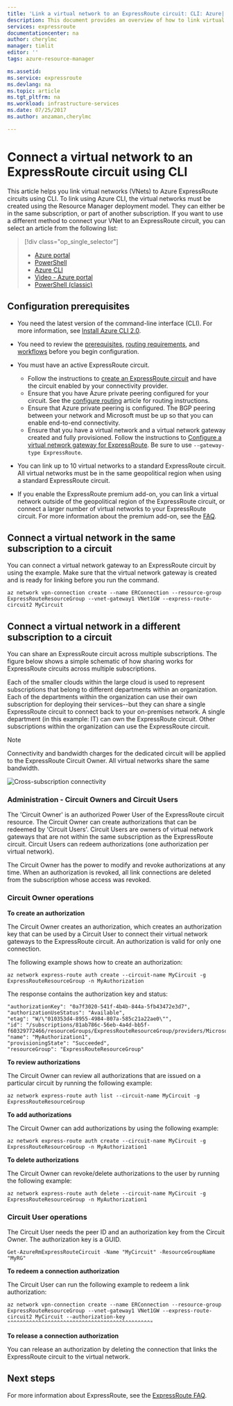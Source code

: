 ```yaml
---
title: 'Link a virtual network to an ExpressRoute circuit: CLI: Azure| Microsoft Docs'
description: This document provides an overview of how to link virtual networks (VNets) to ExpressRoute circuits by using the Resource Manager deployment model and CLI.
services: expressroute
documentationcenter: na
author: cherylmc
manager: timlit
editor: ''
tags: azure-resource-manager

ms.assetid:
ms.service: expressroute
ms.devlang: na
ms.topic: article
ms.tgt_pltfrm: na
ms.workload: infrastructure-services
ms.date: 07/25/2017
ms.author: anzaman,cherylmc

---
```

# Connect a virtual network to an ExpressRoute circuit using CLI

This article helps you link virtual networks (VNets) to Azure ExpressRoute circuits using CLI. To link using Azure CLI, the virtual networks must be created using the Resource Manager deployment model. They can either be in the same subscription, or part of another subscription. If you want to use a different method to connect your VNet to an ExpressRoute circuit, you can select an article from the following list:

> [!div class="op_single_selector"]
> * [Azure portal](expressroute-howto-linkvnet-portal-resource-manager.md)
> * [PowerShell](expressroute-howto-linkvnet-arm.md)
> * [Azure CLI](howto-linkvnet-cli.md)
> * [Video - Azure portal](http://azure.microsoft.com/documentation/videos/azure-expressroute-how-to-create-a-connection-between-your-vpn-gateway-and-expressroute-circuit)
> * [PowerShell (classic)](expressroute-howto-linkvnet-classic.md)
> 

## Configuration prerequisites

* You need the latest version of the command-line interface (CLI). For more information, see [Install Azure CLI 2.0](https://docs.microsoft.com/en-us/cli/azure/install-azure-cli).
* You need to review the [prerequisites](expressroute-prerequisites.md), [routing requirements](expressroute-routing.md), and [workflows](expressroute-workflows.md) before you begin configuration.
* You must have an active ExpressRoute circuit. 
  * Follow the instructions to [create an ExpressRoute circuit](howto-circuit-cli.md) and have the circuit enabled by your connectivity provider. 
  * Ensure that you have Azure private peering configured for your circuit. See the [configure routing](howto-routing-cli.md) article for routing instructions. 
  * Ensure that Azure private peering is configured. The BGP peering between your network and Microsoft must be up so that you can enable end-to-end connectivity.
  * Ensure that you have a virtual network and a virtual network gateway created and fully provisioned. Follow the instructions to [Configure a virtual network gateway for ExpressRoute](https://docs.microsoft.com/en-us/azure/vpn-gateway/vpn-gateway-howto-site-to-site-resource-manager-cli). Be sure to use `--gateway-type ExpressRoute`.

* You can link up to 10 virtual networks to a standard ExpressRoute circuit. All virtual networks must be in the same geopolitical region when using a standard ExpressRoute circuit. 

* If you enable the ExpressRoute premium add-on, you can link a virtual network outside of the geopolitical region of the ExpressRoute circuit, or connect a larger number of virtual networks to your ExpressRoute circuit. For more information about the premium add-on, see the [FAQ](expressroute-faqs.md).

## Connect a virtual network in the same subscription to a circuit

You can connect a virtual network gateway to an ExpressRoute circuit by using the example. Make sure that the virtual network gateway is created and is ready for linking before you run the command.

```azurecli
az network vpn-connection create --name ERConnection --resource-group ExpressRouteResourceGroup --vnet-gateway1 VNet1GW --express-route-circuit2 MyCircuit
```

## Connect a virtual network in a different subscription to a circuit

You can share an ExpressRoute circuit across multiple subscriptions. The figure below shows a simple schematic of how sharing works for ExpressRoute circuits across multiple subscriptions.

Each of the smaller clouds within the large cloud is used to represent subscriptions that belong to different departments within an organization. Each of the departments within the organization can use their own subscription for deploying their services--but they can share a single ExpressRoute circuit to connect back to your on-premises network. A single department (in this example: IT) can own the ExpressRoute circuit. Other subscriptions within the organization can use the ExpressRoute circuit.

> [!NOTE]
> Connectivity and bandwidth charges for the dedicated circuit will be applied to the ExpressRoute Circuit Owner. All virtual networks share the same bandwidth.
> 
> 

![Cross-subscription connectivity](./media/expressroute-howto-linkvnet-classic/cross-subscription.png)

### Administration - Circuit Owners and Circuit Users

The 'Circuit Owner' is an authorized Power User of the ExpressRoute circuit resource. The Circuit Owner can create authorizations that can be redeemed by 'Circuit Users'. Circuit Users are owners of virtual network gateways that are not within the same subscription as the ExpressRoute circuit. Circuit Users can redeem authorizations (one authorization per virtual network).

The Circuit Owner has the power to modify and revoke authorizations at any time. When an authorization is revoked, all link connections are deleted from the subscription whose access was revoked.

### Circuit Owner operations

**To create an authorization**

The Circuit Owner creates an authorization, which creates an authorization key that can be used by a Circuit User to connect their virtual network gateways to the ExpressRoute circuit. An authorization is valid for only one connection.

The following example shows how to create an authorization:

```azurecli
az network express-route auth create --circuit-name MyCircuit -g ExpressRouteResourceGroup -n MyAuthorization
```

The response contains the authorization key and status:

```azurecli
"authorizationKey": "0a7f3020-541f-4b4b-844a-5fb43472e3d7",
"authorizationUseStatus": "Available",
"etag": "W/\"010353d4-8955-4984-807a-585c21a22ae0\"",
"id": "/subscriptions/81ab786c-56eb-4a4d-bb5f-f60329772466/resourceGroups/ExpressRouteResourceGroup/providers/Microsoft.Network/expressRouteCircuits/MyCircuit/authorizations/MyAuthorization1",
"name": "MyAuthorization1",
"provisioningState": "Succeeded",
"resourceGroup": "ExpressRouteResourceGroup"
```

**To review authorizations**

The Circuit Owner can review all authorizations that are issued on a particular circuit by running the following example:

```azurecli
az network express-route auth list --circuit-name MyCircuit -g ExpressRouteResourceGroup
```

**To add authorizations**

The Circuit Owner can add authorizations by using the following example:

```azurecli
az network express-route auth create --circuit-name MyCircuit -g ExpressRouteResourceGroup -n MyAuthorization1
```

**To delete authorizations**

The Circuit Owner can revoke/delete authorizations to the user by running the following example:

```azurecli
az network express-route auth delete --circuit-name MyCircuit -g ExpressRouteResourceGroup -n MyAuthorization1
```

### Circuit User operations

The Circuit User needs the peer ID and an authorization key from the Circuit Owner. The authorization key is a GUID.

```azurecli
Get-AzureRmExpressRouteCircuit -Name "MyCircuit" -ResourceGroupName "MyRG"
```

**To redeem a connection authorization**

The Circuit User can run the following example to redeem a link authorization:

```azurecli
az network vpn-connection create --name ERConnection --resource-group ExpressRouteResourceGroup --vnet-gateway1 VNet1GW --express-route-circuit2 MyCircuit --authorization-key "^^^^^^^^^^^^^^^^^^^^^^^^^^^^^^^^^^^^^^^^^^^^^"
```

**To release a connection authorization**

You can release an authorization by deleting the connection that links the ExpressRoute circuit to the virtual network.

## Next steps

For more information about ExpressRoute, see the [ExpressRoute FAQ](expressroute-faqs.md).